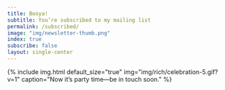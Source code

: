 ```yaml
---
title: Booya!
subtitle: You’re subscribed to my mailing list
permalink: /subscribed/
image: "img/newsletter-thumb.png"
index: true
subscribe: false
layout: single-center
---
```

{% include img.html default_size="true" img="img/rich/celebration-5.gif?v=1" caption="Now it’s party time—be in touch soon." %}


